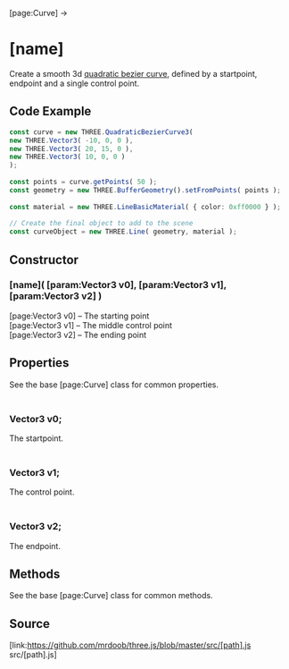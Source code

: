 [page:Curve] →

# [name]

Create a smooth 3d [quadratic bezier
curve](http://en.wikipedia.org/wiki/B%C3%A9zier_curve#mediaviewer/File:B%C3%A9zier_2_big.gif),
defined by a startpoint, endpoint and a single control point.

## Code Example

  
```ts  
const curve = new THREE.QuadraticBezierCurve3(  
new THREE.Vector3( -10, 0, 0 ),  
new THREE.Vector3( 20, 15, 0 ),  
new THREE.Vector3( 10, 0, 0 )  
);  
  
const points = curve.getPoints( 50 );  
const geometry = new THREE.BufferGeometry().setFromPoints( points );  
  
const material = new THREE.LineBasicMaterial( { color: 0xff0000 } );  
  
// Create the final object to add to the scene  
const curveObject = new THREE.Line( geometry, material );  
```  

## Constructor

###  [name]( [param:Vector3 v0], [param:Vector3 v1], [param:Vector3 v2] )

[page:Vector3 v0] – The starting point  
[page:Vector3 v1] – The middle control point  
[page:Vector3 v2] – The ending point  

## Properties

See the base [page:Curve] class for common properties.

### <br/> Vector3 v0; <br/>

The startpoint.

### <br/> Vector3 v1; <br/>

The control point.

### <br/> Vector3 v2; <br/>

The endpoint.

## Methods

See the base [page:Curve] class for common methods.

## Source

[link:https://github.com/mrdoob/three.js/blob/master/src/[path].js
src/[path].js]


